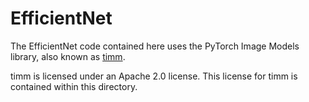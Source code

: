 # EfficientNet

The EfficientNet code contained here uses the PyTorch Image Models library, also known as [timm](https://github.com/rwightman/pytorch-image-models).

timm is licensed under an Apache 2.0 license. This license for timm is contained within this directory.